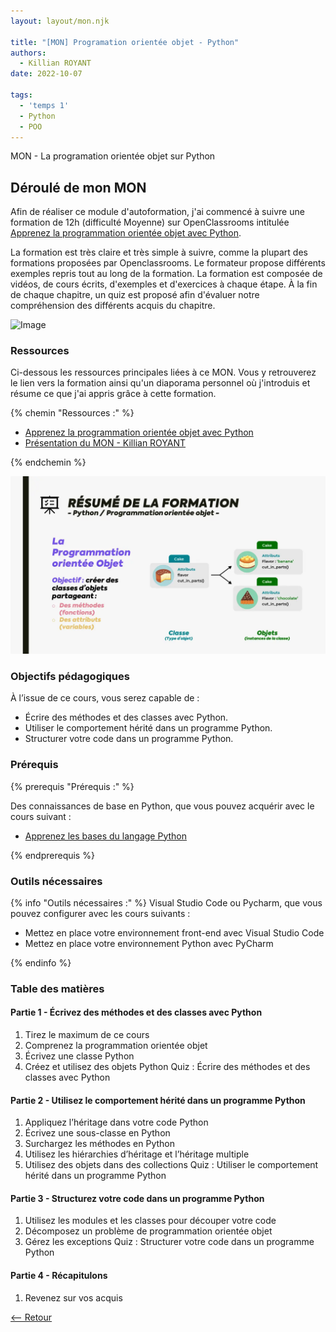 ```yaml
---
layout: layout/mon.njk

title: "[MON] Programation orientée objet - Python"
authors:
  - Killian ROYANT
date: 2022-10-07

tags:
  - 'temps 1'
  - Python
  - POO
---
```


<!-- début résumé -->

MON - La programation orientée objet sur Python
<!-- fin résumé -->

## Déroulé de mon MON

Afin de réaliser ce module d'autoformation, j'ai commencé à suivre une formation de 12h (difficulté Moyenne) sur OpenClassrooms intitulée [Apprenez la programmation orientée objet avec Python](https://openclassrooms.com/fr/courses/7150616-apprenez-la-programmation-orientee-objet-avec-python).

La formation est très claire et très simple à suivre, comme la plupart des formations proposées par Openclassrooms. Le formateur propose différents exemples repris tout au long de la formation. La formation est composée de vidéos, de cours écrits, d'exemples et d'exercices à chaque étape. À la fin de chaque chapitre, un quiz est proposé afin d'évaluer notre compréhension des différents acquis du chapitre.

![Image](https://i.vimeocdn.com/video/1118264994-2a67dba5a3a8c9aee27720f1afa58494be2dfa5768c7478bebbb104a4359d8c3-d?mw=800)

### Ressources

Ci-dessous les ressources principales liées à ce MON. Vous y retrouverez le lien vers la formation ainsi qu'un diaporama personnel où j'introduis et résume ce que j'ai appris grâce à cette formation.

{% chemin "Ressources :" %}

- [Apprenez la programmation orientée objet avec Python](https://openclassrooms.com/fr/courses/7150616-apprenez-la-programmation-orientee-objet-avec-python)
- [Présentation du MON - Killian ROYANT](https://drive.google.com/file/d/1D-gTBStHbos_4YKUw6P9KrZa1sg70D9E/view?usp=sharing)

{% endchemin %}

![Présentation](./presentation.webp)

### Objectifs pédagogiques

À l’issue de ce cours, vous serez capable de :

- Écrire des méthodes et des classes avec Python.
- Utiliser le comportement hérité dans un programme Python.
- Structurer votre code dans un programme Python.

### Prérequis

{% prerequis "Prérequis :" %}

Des connaissances de base en Python, que vous pouvez acquérir avec le cours suivant :

- [Apprenez les bases du langage Python](https://openclassrooms.com/fr/courses/7168871-apprenez-les-bases-du-langage-python)

{% endprerequis %}


### Outils nécessaires

{% info "Outils nécessaires :" %}
Visual Studio Code ou Pycharm, que vous pouvez configurer avec les cours suivants :

- Mettez en place votre environnement front-end avec Visual Studio Code
- Mettez en place votre environnement Python avec PyCharm

{% endinfo %}

### Table des matières

#### Partie 1 - Écrivez des méthodes et des classes avec Python

1. Tirez le maximum de ce cours
2. Comprenez la programmation orientée objet
3. Écrivez une classe Python
4. Créez et utilisez des objets Python
 Quiz : Écrire des méthodes et des classes avec Python

#### Partie 2 - Utilisez le comportement hérité dans un programme Python

1. Appliquez l’héritage dans votre code Python
2. Écrivez une sous-classe en Python
3. Surchargez les méthodes en Python
4. Utilisez les hiérarchies d’héritage et l’héritage multiple
5. Utilisez des objets dans des collections
 Quiz : Utiliser le comportement hérité dans un programme Python

#### Partie 3 - Structurez votre code dans un programme Python

1. Utilisez les modules et les classes pour découper votre code
2. Décomposez un problème de programmation orientée objet
3. Gérez les exceptions
 Quiz : Structurer votre code dans un programme Python

#### Partie 4 - Récapitulons

1. Revenez sur vos acquis

[<-- Retour](../)
